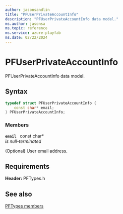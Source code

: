 ```yaml
---
author: jasonsandlin
title: "PFUserPrivateAccountInfo"
description: "PFUserPrivateAccountInfo data model."
ms.author: jasonsa
ms.topic: reference
ms.service: azure-playfab
ms.date: 02/22/2024
---
```


# PFUserPrivateAccountInfo  

PFUserPrivateAccountInfo data model.  

## Syntax  
  
```cpp
typedef struct PFUserPrivateAccountInfo {  
    const char* email;  
} PFUserPrivateAccountInfo;  
```
  
### Members  
  
**`email`** &nbsp; const char*  
*is null-terminated*  
  
(Optional) User email address.
  
  
## Requirements  
  
**Header:** PFTypes.h
  
## See also  
[PFTypes members](../pftypes_members.md)  

  
  
